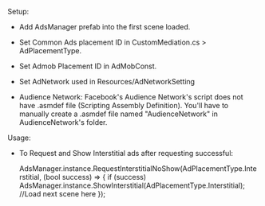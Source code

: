 Setup:
- Add AdsManager prefab into the first scene loaded.
- Set Common Ads placement ID in CustomMediation.cs > AdPlacementType.
- Set Admob Placement ID in AdMobConst.
- Set AdNetwork used in Resources/AdNetworkSetting

- Audience Network: Facebook's Audience Network's script does not have .asmdef file (Scripting Assembly Definition). You'll have to manually create a .asmdef file named "AudienceNetwork" in AudienceNetwork's folder.

Usage:
- To Request and Show Interstitial ads after requesting successful:

    AdsManager.instance.RequestInterstitialNoShow(AdPlacementType.Interstitial, (bool success) =>
        {
            if (success) AdsManager.instance.ShowInterstitial(AdPlacementType.Interstitial);
            //Load next scene here
        });